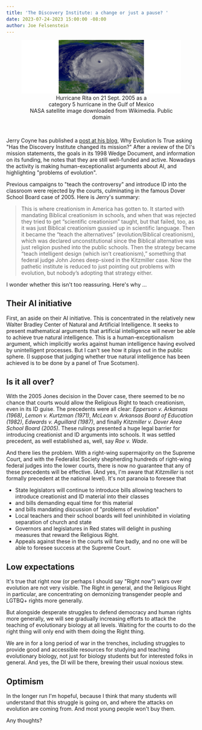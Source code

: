 ```yaml
---
title: 'The Discovery Institute: a change or just a pause? '
date: 2023-07-24-2023 15:00:00 -08:00
author: Joe Felsenstein
---
```


<figure><img src="/uploads/2023/Rita_2005-09-21a.jpg" alt="[Hurricane Rita]">
<figcaption><div align="center">Hurricane Rita on 21 Sept. 2005 as a<br>category 5 hurricane in the Gulf of Mexico<br>NASA satellite image downloaded from Wikimedia. Public domain</div></figcaption></figure>

<p>&nbsp;</p>

Jerry Coyne has published a [post at his blog](https://whyevolutionistrue.com/2023/07/23/has-the-discovery-institute-changed-its-mission/), Why Evolution Is True asking "Has the Discovery Institute changed its mission?"   After a review of the DI's mission 
statements, the goals in its 1998 Wedge Document, and information on its funding, he notes that they are still well-funded and active.  Nowadays the activity is making human-exceptionalist arguments about AI, and highlighting "problems of evolution".

Previous campaigns to "teach the controversy" and introduce ID into the classroom were rejected by the courts, culminating in the 
famous Dover School Board case of 2005.  Here is Jerry's summary:

<blockquote>This is where creationism in America has gotten to. It started with mandating Biblical creationism in schools, and when that was rejected they tried to get “scientific creationism” taught, but that failed, too, as it was just Biblical creationism gussied up in scientific language. Then it became the “teach the alternatives” (evolution/Biblical creationism), which was declared unconstitutional since the Biblical alternative was just religion pushed into the public schools. Then the strategy became “teach intelligent design (which isn’t creationism),” something that federal judge John Jones deep-sixed in the Kitzmiller case. Now the pathetic institute is reduced to just pointing out problems with evolution, but nobody’s adopting that strategy either.</blockquote>

I wonder whether this isn't too reassuring.  Here's why ...

<!--more-->

## Their AI initiative ##

First, an aside on their AI initiative.  This is concentrated in the relatively new Walter Bradley Center of Natural and Artificial Intelligence.  It seeks to present mathematical arguments that artificial intelligence will never be able to achieve true natural intelligence.  This is a human-exceptionalism argument, which implicitly works against human intelligence having evolved by 
unintelligent processes.  But I can't see how it plays out in the public sphere.  (I suppose that judging whether true natural intelligence has been achieved is to be done by a panel of True Scotsmen).
  
## Is it all over? ##

With the 2005 Jones decision in the Dover case, there seemed to be no chance that courts would allow the Religious Right to 
teach creationism, even in its ID guise.  The precedents were all clear: _Epperson v. Arkansas (1968)_, _Lemon v. Kurtzman (1971)_, _McLean v. Arkansas Board of Education (1982)_, _Edwards v. Aguillard (1987)_, and finally _Kitzmiller v. Dover Area School Board (2005)_.  These rulings presented a huge legal barrier for introducing creationist and ID arguments into schools.  It was settled 
precedent, as well established as, well, say _Roe v. Wade_.

And there lies the problem. With a right-wing supermajority on the Supreme Court, and with the Federalist Society shepherding 
hundreds of right-wing federal judges into the lower courts, there is now no guarantee that any of these precedents will be 
effective.  (And yes, I'm aware that _Kitzmiller_ is not formally precedent at the national level).  It's not paranoia to 
foresee that

* State legislators will continue to introduce bills allowing 
teachers to introduce creationist and ID material into their 
classes
* and bills demanding equal time for this material
* and bills mandating discussion of "problems of evolution"
* Local teachers and their school boards will feel uninhibited in 
violating separation of church and state
* Governors and legislatures in Red states will delight in pushing measures 
that reward the Religious Right.
* Appeals against these in the courts will fare badly, and no 
one will be able to foresee success at the Supreme Court.

## Low expectations ##

It's true that right now (or perhaps I should say "Right now") wars over 
evolution are not very visible.  The Right in general, and the Religious 
Right in particular, are concentrating on demonizing transgender 
people and LGTBQ+ rights more generally.

But alongside desperate struggles to defend democracy and human rights more 
generally, we will see gradually increasing efforts to attack 
the teaching of evolutionary biology at all levels.  Waiting for the 
courts to do the right thing will only end with them doing 
the Right thing.

We are in for a long period of war in the trenches, including 
struggles to provide good and accessible resources for studying 
and teaching evolutionary biology, not just for biology 
students but for interested folks in general.  And yes, the DI 
will be there, brewing their usual noxious stew.

## Optimism ##

In the longer run I'm hopeful, because I think that many 
students will understand that this struggle is going on, and 
where the attacks on evolution are coming from.  And most young 
people won't buy them.

Any thoughts?

